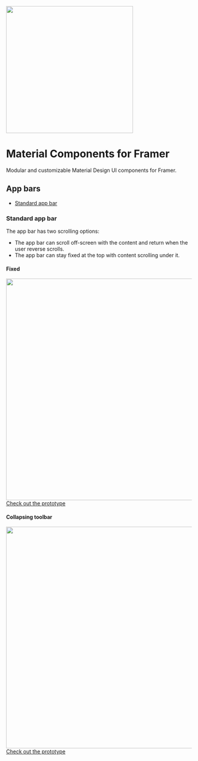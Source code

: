 <a href="https://github.com/arnaudlrx/material-components-framer/releases/download/v0.1.0/Material.UIKit.0.1.0.zip">
<img src="https://user-images.githubusercontent.com/6703130/29192541-14d00f6e-7e22-11e7-9105-8e2627531802.png" width="344">
</a>

# Material Components for Framer
Modular and customizable Material Design UI components for Framer.

## App bars
- [Standard app bar](#standard-app-bar)

### Standard app bar

The app bar has two scrolling options:
- The app bar can scroll off-screen with the content and return when the user reverse scrolls.
- The app bar can stay fixed at the top with content scrolling under it.

#### Fixed
<img src="https://user-images.githubusercontent.com/6703130/29229326-05613924-7ede-11e7-9ff7-275d0d67a369.gif" width="600">
<a href="https://framer.cloud/fbZFg">Check out the prototype</a>


#### Collapsing toolbar
<img src="https://user-images.githubusercontent.com/6703130/29230673-47f90216-7ee4-11e7-9017-c1840216ce6e.gif" width="600">
<a href="https://framer.cloud/fcnYI">Check out the prototype</a>
